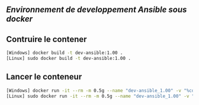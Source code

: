 ## _Environnement de developpement Ansible sous docker_

## Contruire le contener
```bash
[Windows] docker build -t dev-ansible:1.00 .
[Linux] sudo docker build -t dev-ansible:1.00 .
 ```

 ## Lancer le conteneur
```bash 
[Windows] docker run -it --rm -m 0.5g --name "dev-ansible_1.00" -v "%cd%/inventory":/etc/ansible/inventory dev-ansible:1.00
[Linux] sudo docker run -it --rm -m 0.5g --name "dev-ansible_1.00" -v "`pwd`/inventory":/etc/ansible/inventory -v dev-ansible:1.00
```